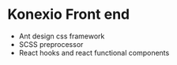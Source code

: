 # Konexio Front end

- Ant design css framework
- SCSS preprocessor
- React hooks and react functional components
